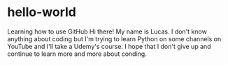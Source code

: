 # hello-world
Learning how to use GitHub
Hi there!
My name is Lucas. 
I don't know anything about coding but I'm trying to learn Python on some channels on YouTube and I'll take a Udemy's course.
I hope that I don't give up and continue to learn more and more about conding.
